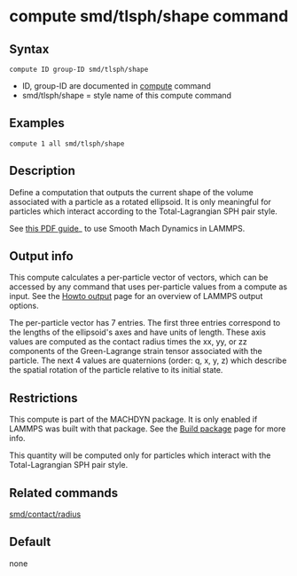 # compute smd/tlsph/shape command

## Syntax

    compute ID group-ID smd/tlsph/shape

-   ID, group-ID are documented in [compute](compute) command
-   smd/tlsph/shape = style name of this compute command

## Examples

``` LAMMPS
compute 1 all smd/tlsph/shape
```

## Description

Define a computation that outputs the current shape of the volume
associated with a particle as a rotated ellipsoid. It is only meaningful
for particles which interact according to the Total-Lagrangian SPH pair
style.

See [this PDF guide](PDF/MACHDYN_LAMMPS_userguide.pdf)\_ to use Smooth
Mach Dynamics in LAMMPS.

## Output info

This compute calculates a per-particle vector of vectors, which can be
accessed by any command that uses per-particle values from a compute as
input. See the [Howto output](Howto_output) page for an overview of
LAMMPS output options.

The per-particle vector has 7 entries. The first three entries
correspond to the lengths of the ellipsoid\'s axes and have units of
length. These axis values are computed as the contact radius times the
xx, yy, or zz components of the Green-Lagrange strain tensor associated
with the particle. The next 4 values are quaternions (order: q, x, y, z)
which describe the spatial rotation of the particle relative to its
initial state.

## Restrictions

This compute is part of the MACHDYN package. It is only enabled if
LAMMPS was built with that package. See the [Build
package](Build_package) page for more info.

This quantity will be computed only for particles which interact with
the Total-Lagrangian SPH pair style.

## Related commands

[smd/contact/radius](compute_smd_contact_radius)

## Default

none
